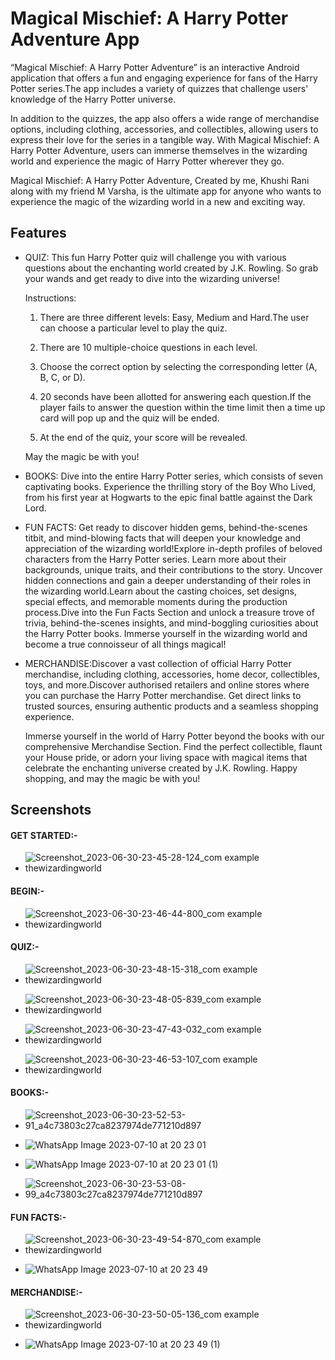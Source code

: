 
# Magical Mischief: A Harry Potter Adventure App

“Magical Mischief: A Harry Potter Adventure” is an interactive Android application that offers a fun and engaging experience for fans of the Harry Potter series.The app includes a variety of quizzes that challenge users' knowledge of the Harry Potter universe.

In addition to the quizzes, the app also offers a wide range of merchandise options, including clothing, accessories, and collectibles, allowing users to express their love for the series in a tangible way. With Magical Mischief: A Harry Potter Adventure, users can immerse themselves in the wizarding world and experience the magic of Harry Potter wherever they go.

Magical Mischief: A Harry Potter Adventure, Created by me, Khushi Rani along with my friend M Varsha, is the ultimate app for anyone who wants to experience the magic of the wizarding world in a new and exciting way.
## Features

- QUIZ: This fun Harry Potter quiz will challenge you with various questions about the enchanting world created by J.K. Rowling. So grab your wands and get ready to dive into the wizarding universe!

  Instructions:

  1) There are three different levels: Easy, Medium and Hard.The user can choose a particular level to play the quiz.

  2) There are 10 multiple-choice questions in each level.

  3) Choose the correct option by selecting the corresponding letter (A, B, C, or D).

  4) 20 seconds have been allotted for answering each question.If the player fails to answer the question within the time limit then a time up card will pop up and the quiz will be ended.

  5) At the end of the quiz, your score will be revealed.

  May the magic be with you!

- BOOKS: Dive into the entire Harry Potter series, which consists of seven captivating books. Experience the thrilling story of the Boy Who Lived, from his first year at Hogwarts to the epic final battle against the Dark Lord.
- FUN FACTS: Get ready to discover hidden gems, behind-the-scenes titbit, and mind-blowing facts that will deepen your knowledge and appreciation of the wizarding world!Explore in-depth profiles of beloved characters from the Harry Potter series. Learn more about their backgrounds, unique traits, and their contributions to the story. Uncover hidden connections and gain a deeper understanding of their roles in the wizarding world.Learn about the casting choices, set designs, special effects, and memorable moments during the production process.Dive into the Fun Facts Section and unlock a treasure trove of trivia, behind-the-scenes insights, and mind-boggling curiosities about the Harry Potter books. Immerse yourself in the wizarding world and become a true connoisseur of all things magical!
- MERCHANDISE:Discover a vast collection of official Harry Potter merchandise, including clothing, accessories, home decor, collectibles, toys, and more.Discover authorised retailers and online stores where you can purchase the Harry Potter merchandise. Get direct links to trusted sources, ensuring authentic products and a seamless shopping experience.

  Immerse yourself in the world of Harry Potter beyond the books with our comprehensive Merchandise Section. Find the perfect collectible, flaunt your House pride, or adorn your living space with magical items that celebrate the enchanting universe created by J.K. Rowling. Happy shopping, and may the magic be with you!

## Screenshots

#### GET STARTED:-
 
-    ![Screenshot_2023-06-30-23-45-28-124_com example thewizardingworld](https://github.com/khuhshii/Magical_Mischief/assets/116865740/df2cd2bb-a681-46f1-be09-0ee24b3a802b)


#### BEGIN:-
 
-  ![Screenshot_2023-06-30-23-46-44-800_com example thewizardingworld](https://github.com/khuhshii/Magical_Mischief/assets/116865740/401e9d9c-bb6b-4f61-b902-b6fcb774f208)



#### QUIZ:- 

- ![Screenshot_2023-06-30-23-48-15-318_com example thewizardingworld](https://github.com/khuhshii/Magical_Mischief/assets/116865740/cbdb5927-2565-44a8-8203-4172ca417752)
 
- ![Screenshot_2023-06-30-23-48-05-839_com example thewizardingworld](https://github.com/khuhshii/Magical_Mischief/assets/116865740/8ef95e7c-41b6-4452-bda5-da63346a2612)
 
 - ![Screenshot_2023-06-30-23-47-43-032_com example thewizardingworld](https://github.com/khuhshii/Magical_Mischief/assets/116865740/fe95e19e-cd75-4324-811a-3d2e1b00cf76)
 
 - ![Screenshot_2023-06-30-23-46-53-107_com example thewizardingworld](https://github.com/khuhshii/Magical_Mischief/assets/116865740/0910b7a5-cd17-45cf-a86e-4f4f6166e169)

  
#### BOOKS:-
- ![Screenshot_2023-06-30-23-52-53-91_a4c73803c27ca8237974de771210d897](https://github.com/khuhshii/Magical_Mischief/assets/116865740/b97f0303-b154-410a-b1e6-683afafd4276)
 
- ![WhatsApp Image 2023-07-10 at 20 23 01](https://github.com/khuhshii/Magical_Mischief/assets/116865740/54ad0759-5bad-432e-8031-f0127992bd87)
   
- ![WhatsApp Image 2023-07-10 at 20 23 01 (1)](https://github.com/khuhshii/Magical_Mischief/assets/116865740/abceae2a-4712-47af-8e70-e51678aef095)

- ![Screenshot_2023-06-30-23-53-08-99_a4c73803c27ca8237974de771210d897](https://github.com/khuhshii/Magical_Mischief/assets/116865740/1a026e95-f68b-4067-be31-1ec995f94b26)



#### FUN FACTS:-

- ![Screenshot_2023-06-30-23-49-54-870_com example thewizardingworld](https://github.com/khuhshii/Magical_Mischief/assets/116865740/5b0a56db-0f44-4da9-8ebc-7900a00aec9a)
 
- ![WhatsApp Image 2023-07-10 at 20 23 49](https://github.com/khuhshii/Magical_Mischief/assets/116865740/432038e6-425d-4b50-bdfb-76ee801cbe90)


#### MERCHANDISE:-

- ![Screenshot_2023-06-30-23-50-05-136_com example thewizardingworld](https://github.com/khuhshii/Magical_Mischief/assets/116865740/96f92e3a-cde9-4503-b116-0318ecf82049)
 
- ![WhatsApp Image 2023-07-10 at 20 23 49 (1)](https://github.com/khuhshii/Magical_Mischief/assets/116865740/3420455e-5665-4fb2-84f8-4414c74758ac)





